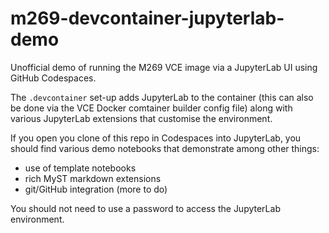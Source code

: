 # m269-devcontainer-jupyterlab-demo

Unofficial demo of running the M269 VCE image via a JupyterLab UI using GitHub Codespaces.

The `.devcontainer` set-up adds JupyterLab to the container (this can also be done via the VCE Docker comtainer builder config file) along with various JupyterLab extensions that customise the environment.

If you open you clone of this repo in Codespaces into JupyterLab, you should find various demo notebooks that demonstrate among other things:

- use of template notebooks
- rich MyST markdown extensions
- git/GitHub integration (more to do)

You should not need to use a password to access the JupyterLab environment.
